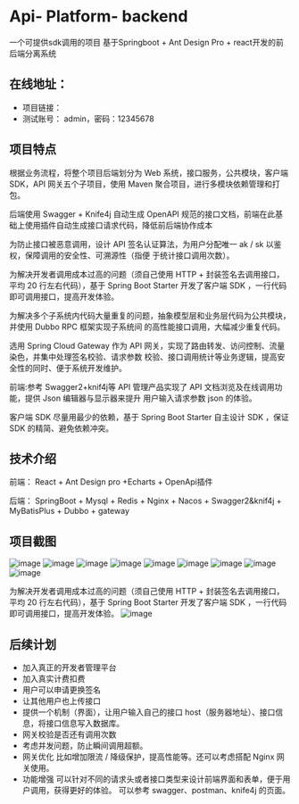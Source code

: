 # Api- Platform- backend
一个可提供sdk调用的项目
基于Springboot + Ant Design Pro + react开发的前后端分离系统

## 在线地址：
- 项目链接： 
- 测试账号： admin，密码：12345678

## 项目特点
根据业务流程，将整个项目后端划分为 Web 系统，接口服务，公共模块，客户端 SDK，API 网关五个子项目，使用 Maven 聚合项目，进行多模块依赖管理和打包。

后端使用 Swagger + Knife4j 自动生成 OpenAPI 规范的接口文档，前端在此基础上使用插件自动生成接口请求代码，降低前后端协作成本

为防止接口被恶意调用，设计 API 签名认证算法，为用户分配唯一 ak / sk 以鉴权，保障调用的安全性、可溯源性（指便 于统计接口调用次数）。

为解决开发者调用成本过高的问题（须自己使用 HTTP + 封装签名去调用接口，平均 20 行左右代码），基于 Spring Boot Starter 开发了客户端 SDK ，一行代码 即可调用接口，提高开发体验。

为解决多个子系统内代码大量重复的问题，抽象模型层和业务层代码为公共模块，并使用 Dubbo RPC 框架实现子系统间 的高性能接口调用，大幅减少重复代码。

选用 Spring Cloud Gateway 作为 API 网关，实现了路由转发、访问控制、流量染色，并集中处理签名校验、请求参数 校验、接口调用统计等业务逻辑，提高安全性的同时、便于系统开发维护。

前端:参考 Swagger2+knif4j等 API 管理产品实现了 API 文档浏览及在线调用功能，提供 Json 编辑器与显示器来提升 用户输入请求参数 json 的体验。

客户端 SDK 尽量用最少的依赖，基于 Spring Boot Starter 自主设计 SDK ，保证 SDK 的精简、避免依赖冲突。

## 技术介绍
前端： React + Ant Design pro +Echarts + OpenApi插件

后端： SpringBoot + Mysql + Redis + Nginx + Nacos + Swagger2&knif4j + MyBatisPlus + Dubbo + gateway




## 项目截图
   ![image](https://github.com/shenshihe603/Api-Platform-backend/assets/82700340/b779e011-e0d6-4ee3-8438-2a2f3c788f70)
![image](https://github.com/shenshihe603/Api-Platform-backend/assets/82700340/96a31930-76d1-4a0f-9260-4fddb735ca38)
![image](https://github.com/shenshihe603/Api-Platform-backend/assets/82700340/d9692435-60ea-4602-89f1-f13564d8e2b0)
![image](https://github.com/shenshihe603/Api-Platform-backend/assets/82700340/0c4b4536-6dda-4cca-9684-b1bcede022d1)
![image](https://github.com/shenshihe603/Api-Platform-backend/assets/82700340/d9301129-9d60-4ad9-861e-ad79b619335f)
![image](https://github.com/shenshihe603/Api-Platform-backend/assets/82700340/6c047a54-07ee-49ff-9932-9ee4064114f5)
![image](https://github.com/shenshihe603/Api-Platform-backend/assets/82700340/c1971e3e-bfed-4759-805d-99ee28d2e77b)
![image](https://github.com/shenshihe603/Api-Platform-backend/assets/82700340/1427e87e-666d-41de-ae16-30a0a8e5a6ba)
![image](https://github.com/shenshihe603/Api-Platform-backend/assets/82700340/81102a78-7dd9-4430-92c0-14e4932bc66f)


为解决开发者调用成本过高的问题（须自己使用 HTTP + 封装签名去调用接口，平均 20 行左右代码），基于 Spring Boot Starter 开发了客户端 SDK ，一行代码 即可调用接口，提高开发体验。 
![image](https://github.com/shenshihe603/Api-Platform-backend/assets/82700340/73da22f5-3249-45c2-9045-1afffdf81916)

## 后续计划
- 加入真正的开发者管理平台 
- 加入真实计费扣费 
- 用户可以申请更换签名
- 让其他用户也上传接口
- 提供一个机制（界面），让用户输入自己的接口 host（服务器地址）、接口信息，将接口信息写入数据库。
- 网关校验是否还有调用次数
- 考虑并发问题，防止瞬间调用超额。
- 网关优化
  比如增加限流 / 降级保护，提高性能等。还可以考虑搭配 Nginx 网关使用。
- 功能增强
  可以针对不同的请求头或者接口类型来设计前端界面和表单，便于用户调用，获得更好的体验。
  可以参考 swagger、postman、knife4j 的页面。
